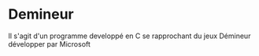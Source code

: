 # Demineur

Il s'agit d'un programme developpé en C se rapprochant du jeux Démineur développer par Microsoft
